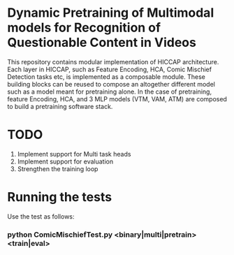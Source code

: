 # Dynamic Pretraining of Multimodal models for Recognition of Questionable Content in Videos
This repository contains modular implementation of HICCAP architecture. Each layer in HICCAP, such as Feature Encoding, HCA, Comic Mischief Detection tasks etc, is implemented as a composable module. These building blocks can be reused to compose an altogether different model such as a model meant for pretraining alone. In the case of pretraining, feature Encoding, HCA, and 3 MLP models (VTM, VAM, ATM) are composed to build a pretraining software stack.

# TODO
1. Implement support for Multi task heads
2. Implement support for evaluation
3. Strengthen the training loop

# Running the tests
Use the test as follows:
### python ComicMischiefTest.py <binary|multi|pretrain> <train|eval>

